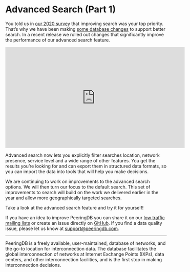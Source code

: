 # Advanced Search (Part 1)
You told us in [our 2020 survey](/blog/peeringdb_2020_satisfaction_survey/) that improving search was your top priority. That’s why we have been making [some database changes](/blog/geographic_search/) to support better search. In a recent release we rolled out changes that significantly improve the performance of our advanced search feature.

<iframe width="560" height="315" src="https://www.youtube-nocookie.com/embed/J2xZnfdr95A" title="YouTube video player" frameborder="0" allow="accelerometer; autoplay; clipboard-write; encrypted-media; gyroscope; picture-in-picture" allowfullscreen></iframe>

Advanced search now lets you explicitly filter searches location, network presence, service level and a wide range of other features. You get the results you’re looking for and can export them in structured data formats, so you can import the data into tools that will help you make decisions.

We are continuing to work on improvements to the advanced search options. We will then turn our focus to the default search. This set of improvements to search will build on the work we delivered earlier in the year and allow more geographically targeted searches.

Take a look at the advanced search feature and try it for yourself!

If you have an idea to improve PeeringDB you can share it on our [low traffic mailing lists](https://docs.peeringdb.com/#mailing-lists) or create an issue directly on [GitHub](https://github.com/peeringdb/peeringdb). If you find a data quality issue, please let us know at <support@peeringdb.com>.

***

PeeringDB is a freely available, user-maintained, database of networks, and the go-to location for interconnection data. The database facilitates the global interconnection of networks at Internet Exchange Points (IXPs), data centers, and other interconnection facilities, and is the first stop in making interconnection decisions.
